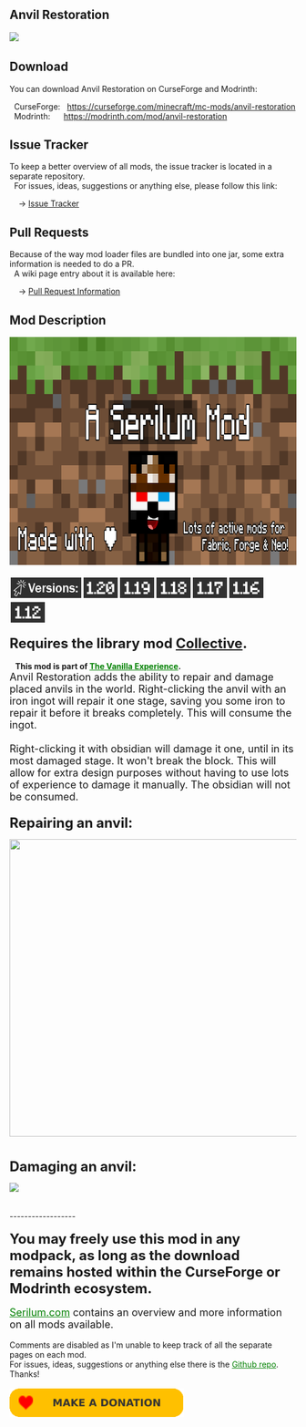 <h2>Anvil Restoration</h2>

<p><a href="https://github.com/Serilum/Anvil-Restoration"><img src="https://serilum.com/assets/data/logo/anvil-restoration.gif"></a></p><h2>Download</h2>

<p>You can download Anvil Restoration on CurseForge and Modrinth:</p><p>&nbsp;&nbsp;CurseForge: &nbsp;&nbsp;<a href="https://curseforge.com/minecraft/mc-mods/anvil-restoration">https://curseforge.com/minecraft/mc-mods/anvil-restoration</a><br>&nbsp;&nbsp;Modrinth: &nbsp;&nbsp;&nbsp;&nbsp;&nbsp;<a href="https://modrinth.com/mod/anvil-restoration">https://modrinth.com/mod/anvil-restoration</a></p>

<h2>Issue Tracker</h2>

<p>To keep a better overview of all mods, the issue tracker is located in a separate repository.<br>&nbsp;&nbsp;For issues, ideas, suggestions or anything else, please follow this link:</p>

<p>&nbsp;&nbsp;&nbsp;&nbsp;-> <a href="https://serilum.com/url/issue-tracker">Issue Tracker</a></p>

<h2>Pull Requests</h2>

<p>Because of the way mod loader files are bundled into one jar, some extra information is needed to do a PR.<br>&nbsp;&nbsp;A wiki page entry about it is available here:</p>

<p>&nbsp;&nbsp;&nbsp;&nbsp;-> <a href="https://serilum.com/url/pull-requests">Pull Request Information</a></p>

<h2>Mod Description</h2>

<p><a href="https://serilum.com/" rel="nofollow"><img src="https://github.com/Serilum/.cdn/blob/main/description/header/header.png" alt="" width="838" height="400"></a><br><br><a href="https://legacy.curseforge.com/minecraft/mc-mods/anvil-restoration/files"><img src="https://github.com/Serilum/.cdn/raw/main/description/versions/header.png"></a><a href="https://legacy.curseforge.com/minecraft/mc-mods/anvil-restoration/files/all?filter-status=1&filter-game-version=1738749986:75125" rel="nofollow"><img src="https://github.com/Serilum/.cdn/raw/main/description/versions/1_20.png"></a><a href="https://legacy.curseforge.com/minecraft/mc-mods/anvil-restoration/files/all?filter-status=1&filter-game-version=1738749986:73407" rel="nofollow"><img src="https://github.com/Serilum/.cdn/raw/main/description/versions/1_19.png"></a><a href="https://legacy.curseforge.com/minecraft/mc-mods/anvil-restoration/files/all?filter-status=1&filter-game-version=1738749986:A73250" rel="nofollow"><img src="https://github.com/Serilum/.cdn/raw/main/description/versions/1_18.png"></a><a href="https://legacy.curseforge.com/minecraft/mc-mods/anvil-restoration/files/all?filter-status=1&filter-game-version=1738749986:73242" rel="nofollow"><img src="https://github.com/Serilum/.cdn/raw/main/description/versions/1_17.png"></a><a href="https://legacy.curseforge.com/minecraft/mc-mods/anvil-restoration/files/all?filter-status=1&filter-game-version=1738749986:70886" rel="nofollow"><img src="https://github.com/Serilum/.cdn/raw/main/description/versions/1_16.png"></a><a href="https://legacy.curseforge.com/minecraft/mc-mods/anvil-restoration/files/all?filter-status=1&filter-game-version=1738749986:628" rel="nofollow"><img src="https://github.com/Serilum/.cdn/raw/main/description/versions/1_12.png"></a><br><br><strong><span style="font-size:24px">Requires the library mod&nbsp;<a style="font-size:24px" href="https://www.curseforge.com/minecraft/mc-mods/collective" rel="nofollow">Collective</a>.</span></strong><strong>&nbsp;<br><br> &nbsp; &nbsp;This mod is part of <span style="color:#008000"><a style="color:#008000" href="https://curseforge.com/minecraft/modpacks/the-vanilla-experience" rel="nofollow">The Vanilla Experience</a></span>.</strong><br><span style="font-size:18px">Anvil Restoration adds the ability to repair and damage placed anvils in the world. Right-clicking the anvil with an iron ingot will repair it one stage, saving you some iron to repair it before it breaks completely. This will consume the ingot.<br><br>Right-clicking it with obsidian will damage it one, until in its most damaged stage. It won't break the block. This will allow for extra design purposes without having to use lots of experience to damage it manually. The obsidian will not be consumed.<br><br><span style="font-size:24px"><strong>Repairing an anvil:</strong></span><br></span></p>

<div class="spoiler">

<p><picture><img src="https://github.com/Serilum/.cdn/raw/main/projects/anvil-restoration/a.gif" width="1000" height="522"></picture></p>

</div>

<p>&nbsp;<span style="font-size:18px"><br><span style="font-size:24px"><strong>Damaging an anvil:</strong></span><br></span></p>

<div class="spoiler">

<p><picture><img src="https://github.com/Serilum/.cdn/raw/main/projects/anvil-restoration/b.gif"></picture></p>

</div>

<p><br>------------------<br><br><span style="font-size:24px"><strong>You may freely use this mod in any modpack, as long as the download remains hosted within the CurseForge or Modrinth ecosystem.</strong></span><br><br><span style="font-size:18px"><a style="font-size:18px;color:#008000" href="https://serilum.com/" rel="nofollow">Serilum.com</a> contains an overview and more information on all mods available.</span><br><br><span style="font-size:14px">Comments are disabled as I'm unable to keep track of all the separate pages on each mod.</span><span style="font-size:14px"><br>For issues, ideas, suggestions or anything else there is the&nbsp;<a style="font-size:14px;color:#008000" href="https://serilum.com/url/issue-tracker" rel="nofollow">Github repo</a>. Thanks!</span><span style="font-size:6px"><br><br></span><a href="https://ricksouth.com/donate" rel="nofollow"><img src="https://github.com/Serilum/.cdn/raw/main/description/shields/donation_rounded.svg" alt="" width="306" height="50"></a></p>